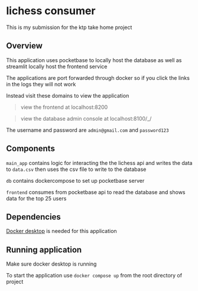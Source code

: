 # lichess consumer
This is my submission for the ktp take home project

## Overview
This application uses pocketbase to locally host the database as well as streamlit locally host the frontend service

The applications are port forwarded through docker so if you click the links in the logs they will not work

Instead visit these domains to view the application

>view the frontend at localhost:8200

>view the database admin console at localhost:8100/_/

The username and password are `admin@gmail.com` and `password123`

## Components
`main_app` contains logic for interacting the the lichess api and writes the data to `data.csv` then uses the csv file to write to the database

`db` contains dockercompose to set up pocketbase server

`frontend` consumes from pocketbase api to read the database and shows data for the top 25 users

## Dependencies
[Docker desktop](https://docs.docker.com/desktop/) is needed for this application

## Running application
Make sure docker desktop is running

To start the application use `docker compose up` from the root directory of project



